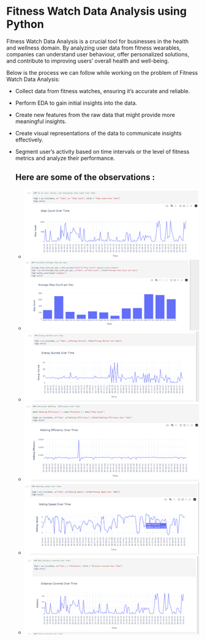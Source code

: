 # Fitness Watch Data Analysis using Python

Fitness Watch Data Analysis is a crucial tool for businesses in the health and wellness domain. By analyzing user data from fitness wearables, companies can understand user behaviour, offer personalized solutions, and contribute to improving users’ overall health and well-being.

Below is the process we can follow while working on the problem of Fitness Watch Data Analysis:

- Collect data from fitness watches, ensuring it’s accurate and reliable.
- Perform EDA to gain initial insights into the data.
- Create new features from the raw data that might provide more meaningful insights.
- Create visual representations of the data to communicate insights effectively.
- Segment user’s activity based on time intervals or the level of fitness metrics and analyze their performance.

  ## Here are some of the observations :
  - <img src = "Step Count.png">
  - <img src = "Average step.png">
  - <img src = "Energy burned.png">
  - <img src = "Walking Efficiency.png">
  - <img src = "Walking speed.png">
  - <img src = "Distance covered.png">
  
